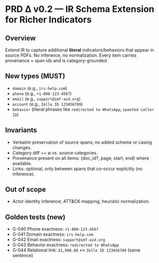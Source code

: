 # PRD Δ v0.2 — IR Schema Extension for Richer Indicators

## Overview
Extend IR to capture additional **literal** indicators/behaviors that appear in source PDFs. No inference, no normalization. Every item carries provenance + span ids and is category-grounded.

## New types (MUST)
- `domain` (e.g., `irs-help.com`)
- `phone` (e.g., `+1-800-123-4567`)
- `email` (e.g., `support@imf-aid.org`)
- `account` (e.g., `Zelle ID 123456789`)
- `behavior` (literal phrases like `redirected to WhatsApp`, `spoofed caller ID`)

## Invariants
- Verbatim preservation of source spans; no added scheme or casing changes.
- Category diff == ∅ vs. source categories.
- Provenance present on all items: {doc_id?, page, start, end} where available.
- Links: optional, only between spans that co-occur explicitly (no inference).

## Out of scope
- Actor identity inference; ATT&CK mapping; heuristic normalization.

## Golden tests (new)
- G-040 Phone exactness: `+1-800-123-4567`
- G-041 Domain exactness: `irs-help.com`
- G-042 Email exactness: `support@imf-aid.org`
- G-043 Behavior exactness: `redirected to WhatsApp`
- G-044 Relational link: `$1,998.88` ↔ `Zelle ID 123456789` (same sentence)